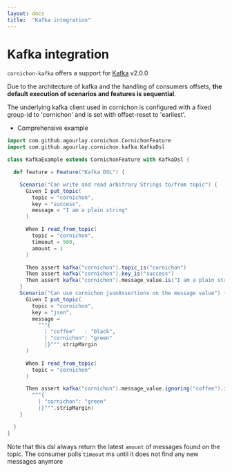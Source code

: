 ```yaml
---
layout: docs
title:  "Kafka integration"
---
```


# Kafka integration

`cornichon-kafka` offers a support for [Kafka](https://kafka.apache.org) v2.0.0

Due to the architecture of kafka and the handling of consumers offsets, **the default execution of
scenarios and features is sequential**.

The underlying kafka client used in cornichon is configured with a fixed group-id to 'cornichon' and is set with offset-reset to 'earliest'.

- Comprehensive example

```scala
import com.github.agourlay.cornichon.CornichonFeature
import com.github.agourlay.cornichon.kafka.KafkaDsl

class KafkaExample extends CornichonFeature with KafkaDsl {

  def feature = Feature("Kafka DSL") {

    Scenario("Can write and read arbitrary Strings to/from topic") {
      Given I put_topic(
        topic = "cornichon",
        key = "success",
        message = "I am a plain string"
      )

      When I read_from_topic(
        topic = "cornichon",
        timeout = 500,
        amount = 1
      )

      Then assert kafka("cornichon").topic_is("cornichon")
      Then assert kafka("cornichon").key_is("success")
      Then assert kafka("cornichon").message_value.is("I am a plain string")
    }
    Scenario("Can use cornichon jsonAssertions on the message value") {
      Given I put_topic(
        topic = "cornichon",
        key = "json",
        message =
          """{
            | "coffee"   : "black",
            | "cornichon": "green"
            |}""".stripMargin
      )

      When I read_from_topic(
        topic = "cornichon"
      )

      Then assert kafka("cornichon").message_value.ignoring("coffee").is(
        """{
          | "cornichon": "green"
          |}""".stripMargin)
    }

  }
}


```

Note that this dsl always return the latest `amount` of messages found on the topic.
The consumer polls `timeout` ms until it does not find any new messages anymore

